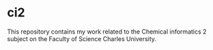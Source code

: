 # ci2
This repository contains my work related to the Chemical informatics 2 subject on the Faculty of Science Charles University. 
